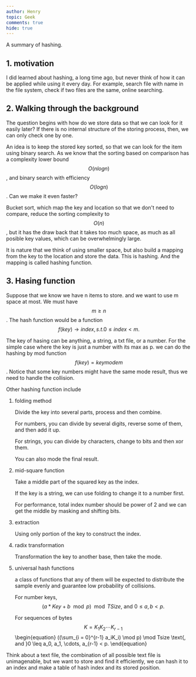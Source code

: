 ```yaml
---
author: Henry
topic: Geek
comments: true
hide: true
---
```


A summary of hashing.

## 1. motivation

I did learned about hashing, a long time ago, but never think of how it can be applied while using it every day. For example, search file with name in the file system, check if two files are the same, online searching.

## 2. Walking through the background

The question begins with how do we store data so that we can look for it easily later? If there is no internal structure of the storing process, then, we can only check one by one.

An idea is to keep the stored key sorted, so that we can look for the item using binary search. As we know that the sorting based on comparison has a complexity lower bound $$O(nlogn)$$, and binary search with efficiency $$O(logn)$$. Can we make it even faster?

Bucket sort, which map the key and location so that we don't need to compare, reduce the sorting complexity to $$O(n)$$, but it has the draw back that it takes too much space, as much as all posible key values, which can be overwhelmingly large.

It is nature that we think of using smaller space, but also build a mapping from the key to the location and store the data. This is hashing. And the mapping is called hashing function.

## 3. Hasing function

Suppose that we know we have n items to store. and we want to use m space at most. We must have $$m \geq n$$. The hash function would be a function $$f(key) \rightarrow index, s.t. 0 \leq index < m.$$

The key of hasing can be anything, a string, a txt file, or a number. For the simple case where the key is just a number with its max as p. we can do the hashing by mod function $$f(key) = key mode m$$. Notice that some key numbers might have the same mode result, thus we need to handle the collision.

Other hashing function include

1. folding method
   
   Divide the key into several parts, process and then combine.
   
   For numbers, you can divide by several digits, reverse some of them, and then add it up.
   
   For strings, you can divide by characters, change to bits and then xor them.
  
   You can also mode the final result.

2. mid-square function

   Take a middle part of the squared key as the index.

   If the key is a string, we can use folding to change it to a number first.

   For performance, total index number should be power of 2 and we can get the middle by masking and shifting bits.

3. extraction

   Using only portion of the key to construct the index.

4. radix transformation

   Transformation the key to another base, then take the mode.

5. universal hash functions

   a class of functions that any of them will be expected to distribute the sample evenly and guarantee low probability of collisions.

   For number keys, $$(a * Key + b \mod p) \mod TSize \text{, and } 0 \leq a,b < p.$$

   For sequences of bytes $$K = K_1K_2 \cdots K_{r-1}$$
   \begin{equation}
     ((\sum_{i = 0}^{r-1} a_iK_i) \mod p) \mod Tsize \text{, and }0 \leq a_0, a_1, \cdots, a_{r-1} < p.
   \end{equation}
   
   
Think about a text file, the combination of all possible text file is unimagenable, but we want to store and find it efficiently, we can hash it to an index and make a table of hash index and its stored position.